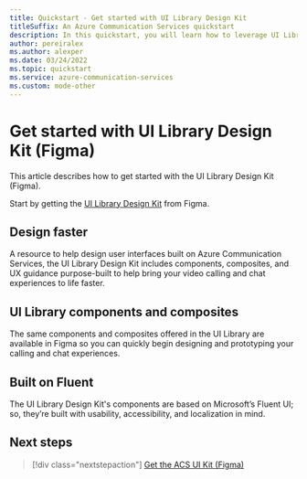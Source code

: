 ```yaml
---
title: Quickstart - Get started with UI Library Design Kit
titleSuffix: An Azure Communication Services quickstart
description: In this quickstart, you will learn how to leverage UI Library Design Kit for Azure Communication Services to quickly design communication experiences using Figma. 
author: pereiralex
ms.author: alexper
ms.date: 03/24/2022
ms.topic: quickstart
ms.service: azure-communication-services
ms.custom: mode-other
---
```


# Get started with UI Library Design Kit (Figma)

This article describes how to get started with the UI Library Design Kit (Figma).

Start by getting the [UI Library Design Kit](https://www.figma.com/community/file/1095841357293210472) from Figma.

## Design faster 

A resource to help design user interfaces built on Azure Communication Services, the UI Library Design Kit includes components, composites, and UX guidance purpose-built to help bring your video calling and chat experiences to life faster.  

## UI Library components and composites 

The same components and composites offered in the UI Library are available in Figma so you can quickly begin designing and prototyping your calling and chat experiences.  

## Built on Fluent 

The UI Library Design Kit's components are based on Microsoft’s Fluent UI; so, they’re built with usability, accessibility, and localization in mind. 

## Next steps

>[!div class="nextstepaction"]
>[Get the ACS UI Kit (Figma)](https://www.figma.com/community/file/1095841357293210472)
